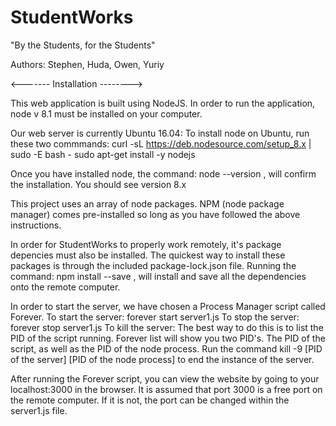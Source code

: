 # StudentWorks
"By the Students, for the Students"

Authors: Stephen, Huda, Owen, Yuriy


<------- Installation -------->

This web application is built using NodeJS. 
In order to run the application, node v 8.1 must be installed on your computer.

Our web server is currently Ubuntu 16.04:
To install node on Ubuntu, run these two commmands:
          curl -sL https://deb.nodesource.com/setup_8.x | sudo -E bash -
          sudo apt-get install -y nodejs

Once you have installed node, the command: node --version , will confirm the installation. You should see version 8.x

This project uses an array of node packages. NPM (node package manager) comes pre-installed so long as you have followed the above instructions. 

In order for StudentWorks to properly work remotely, it's package depencies must also be installed. 
The quickest way to install these packages is through the included package-lock.json file. 
Running the command: npm install --save , will install and save all the dependencies onto the remote computer. 


In order to start the server, we have chosen a Process Manager script called Forever. 
To start the server: forever start server1.js
To stop the server: forever stop server1.js
To kill the server: 
  The best way to do this is to list the PID of the script running. 
  Forever list will show you two PID's. The PID of the script, as well as the PID of the node process. 
  Run the command kill -9 [PID of the server] [PID of the node process] to end the instance of the server. 
 
After running the Forever script, you can view the website by going to your localhost:3000 in the browser. It is assumed that port 3000 is a free port on the remote computer. If it is not, the port can be changed within the server1.js file. 





